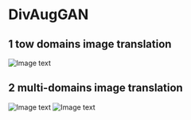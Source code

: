 # DivAugGAN
## 1 tow domains image translation
![Image text](https://github.com/anonymous-gan/DivAugGAN/blob/master/images/cat2dog%26summer2winter.png)
## 2 multi-domains image translation
![Image text](https://github.com/anonymous-gan/DivAugGAN/blob/master/images/afhq-transfer.png)
![Image text](https://github.com/anonymous-gan/DivAugGAN/blob/master/images/image-weather-conditions.png)
